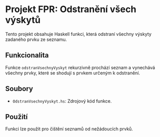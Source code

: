 # Projekt FPR: Odstranění všech výskytů

Tento projekt obsahuje Haskell funkci, která odstraní všechny výskyty zadaného prvku ze seznamu.

## Funkcionalita

Funkce `odstranVsechnyVyskyt` rekurzivně prochází seznam a vynechává všechny prvky, které se shodují s prvkem určeným k odstranění.

## Soubory

*   `OdstranVsechnyVyskyt.hs`: Zdrojový kód funkce.

## Použití

Funkci lze použít pro čištění seznamů od nežádoucích prvků.

